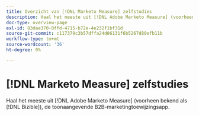 ```yaml
---
title: Overzicht van [!DNL Marketo Measure] zelfstudies
description: Haal het meeste uit [!DNL Adobe Marketo Measure] (voorheen bekend als [!DNL Bizible]), de toonaangevende B2B-marketingtoewijzingsapp.
doc-type: overview-page
exl-id: 83dae370-8ffd-4715-b72e-4e232f1bf31d
source-git-commit: c117379c3b57dffa24d06131f6b5267d80efb11b
workflow-type: tm+mt
source-wordcount: '36'
ht-degree: 0%

---
```


# [!DNL Marketo Measure] zelfstudies

Haal het meeste uit [!DNL Adobe Marketo Measure] (voorheen bekend als [!DNL Bizible]), de toonaangevende B2B-marketingtoewijzingsapp.

